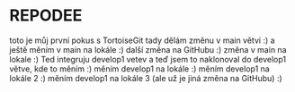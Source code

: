 # REPODEE
toto je můj první pokus s TortoiseGit
tady dělám změnu v main větvi :)
a ještě měním v main na lokále :)
další změna na GitHubu :)
změna v main na lokale :)
Ted integruju develop1 vetev
a teď jsem to naklonoval do develop1 větve, kde to měním :)
měním develop1 na lokále :)
měním develop1 na lokále 2 :)
měním develop1 na lokále 3 (ale už je jiná změna na GitHubu) :)